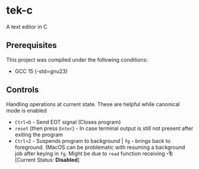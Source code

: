 # tek-c
A text editor in C

## Prerequisites
This project was compiled under the following conditions:
- GCC 15 (-std=gnu23)

## Controls
Handling operations at current state.
These are helpful while canonical mode is enabled
- `Ctrl+D` - Send EOT signal (Closes program)
- `reset` (then press `Enter`) - In case terminal output is still not present after exiting the program
- `Ctrl+Z` - Suspends program to background | `fg` - brings back to foreground. (MacOS can be problematic with resuming a background job after keying in `fg`. Might be due to `read` function receiving **-1**) [Current Status: **Disabled**]